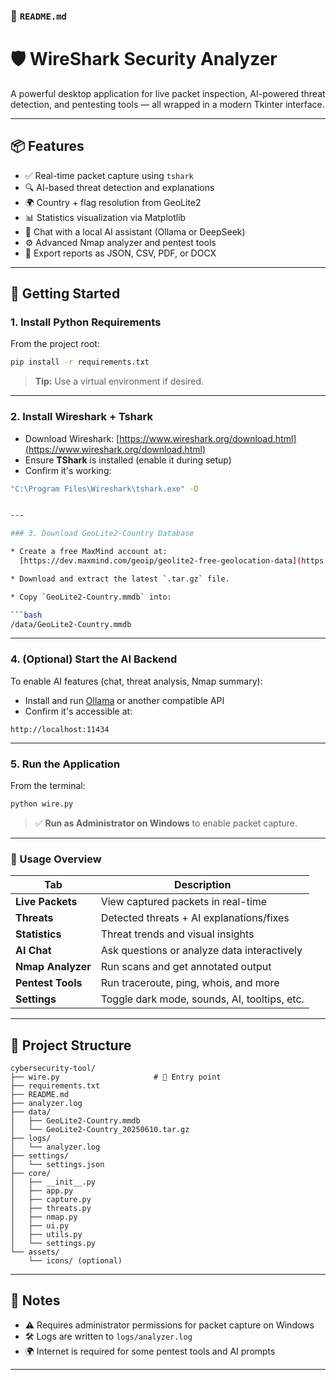 ### 📄 `README.md`

# 🛡️ WireShark Security Analyzer

A powerful desktop application for live packet inspection, AI-powered threat detection, and pentesting tools — all wrapped in a modern Tkinter interface.

---

## 📦 Features

- ✅ Real-time packet capture using `tshark`
- 🔍 AI-based threat detection and explanations
- 🌍 Country + flag resolution from GeoLite2
- 📊 Statistics visualization via Matplotlib
- 🧠 Chat with a local AI assistant (Ollama or DeepSeek)
- ⚙️ Advanced Nmap analyzer and pentest tools
- 📁 Export reports as JSON, CSV, PDF, or DOCX

---

## 🚀 Getting Started

### 1. Install Python Requirements

From the project root:

```bash
pip install -r requirements.txt
```

> **Tip:** Use a virtual environment if desired.

---

### 2. Install Wireshark + Tshark

- Download Wireshark: [https://www.wireshark.org/download.html](https://www.wireshark.org/download.html)
- Ensure **TShark** is installed (enable it during setup)
- Confirm it's working:

````bash
"C:\Program Files\Wireshark\tshark.exe" -D


---

### 3. Download GeoLite2-Country Database

* Create a free MaxMind account at:
  [https://dev.maxmind.com/geoip/geolite2-free-geolocation-data](https://dev.maxmind.com/geoip/geolite2-free-geolocation-data)

* Download and extract the latest `.tar.gz` file.

* Copy `GeoLite2-Country.mmdb` into:

```bash
/data/GeoLite2-Country.mmdb
````

---

### 4. (Optional) Start the AI Backend

To enable AI features (chat, threat analysis, Nmap summary):

- Install and run [Ollama](https://ollama.com/) or another compatible API
- Confirm it's accessible at:

```
http://localhost:11434
```

---

### 5. Run the Application

From the terminal:

```bash
python wire.py
```

> ✅ **Run as Administrator on Windows** to enable packet capture.

---

### 🧭 Usage Overview

| Tab               | Description                                  |
| ----------------- | -------------------------------------------- |
| **Live Packets**  | View captured packets in real-time           |
| **Threats**       | Detected threats + AI explanations/fixes     |
| **Statistics**    | Threat trends and visual insights            |
| **AI Chat**       | Ask questions or analyze data interactively  |
| **Nmap Analyzer** | Run scans and get annotated output           |
| **Pentest Tools** | Run traceroute, ping, whois, and more        |
| **Settings**      | Toggle dark mode, sounds, AI, tooltips, etc. |

---

## 📁 Project Structure

```
cybersecurity-tool/
├── wire.py                     # 🔁 Entry point
├── requirements.txt
├── README.md
├── analyzer.log
├── data/
│   ├── GeoLite2-Country.mmdb
│   └── GeoLite2-Country_20250610.tar.gz
├── logs/
│   └── analyzer.log
├── settings/
│   └── settings.json
├── core/
│   ├── __init__.py
│   ├── app.py
│   ├── capture.py
│   ├── threats.py
│   ├── nmap.py
│   ├── ui.py
│   ├── utils.py
│   └── settings.py
└── assets/
    └── icons/ (optional)
```

---

## 📝 Notes

- ⚠️ Requires administrator permissions for packet capture on Windows
- 🛠️ Logs are written to `logs/analyzer.log`
- 🌍 Internet is required for some pentest tools and AI prompts

---

